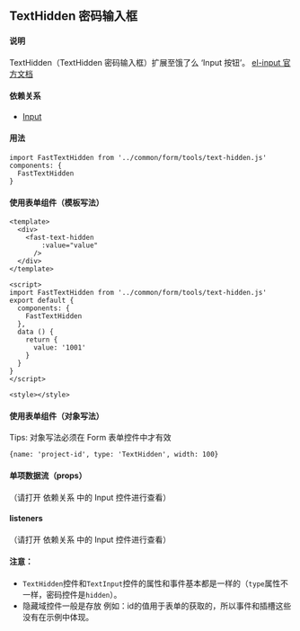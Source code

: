 ## TextHidden 密码输入框

#### 说明
TextHidden（TextHidden 密码输入框）扩展至饿了么 ‘Input 按钮’。
[el-input 官方文档](https://element.eleme.cn/#/zh-CN/component/input)

#### 依赖关系
- [Input](https://github.com/zhangh-design/vue-frame/tree/master/document/form/tools/Input%20%E8%BE%93%E5%85%A5%E6%A1%86)

#### 用法

```
import FastTextHidden from '../common/form/tools/text-hidden.js'
components: {
  FastTextHidden
}
```

#### 使用表单组件（模板写法）

```
<template>
  <div>
    <fast-text-hidden
        :value="value"
      />
  </div>
</template>

<script>
import FastTextHidden from '../common/form/tools/text-hidden.js'
export default {
  components: {
    FastTextHidden
  },
  data () {
    return {
      value: '1001'
    }
  }
}
</script>

<style></style>

```

#### 使用表单组件（对象写法）

Tips: 对象写法必须在 Form 表单控件中才有效

```
{name: 'project-id', type: 'TextHidden', width: 100}
```

#### 单项数据流（props）
（请打开 依赖关系 中的 Input 控件进行查看）

#### listeners
（请打开 依赖关系 中的 Input 控件进行查看）

#### 注意：

- `TextHidden`控件和`TextInput`控件的属性和事件基本都是一样的（`type`属性不一样，密码控件是`hidden`）。
- 隐藏域控件一般是存放 例如：id的值用于表单的获取的，所以事件和插槽这些没有在示例中体现。
